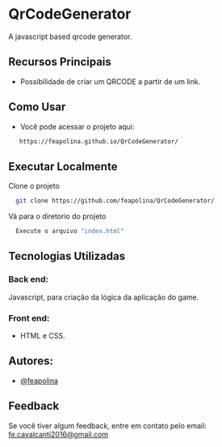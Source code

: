 # QrCodeGenerator
 A javascript based qrcode generator.

## Recursos Principais
- Possibilidade de criar um QRCODE a partir de um link.

## Como Usar
- Você pode acessar o projeto aqui:
 ```bash
    https://feapolina.github.io/QrCodeGenerator/
```

## Executar Localmente

Clone o projeto

```bash
  git clone https://github.com/feapolina/QrCodeGenerator/
```

Vá para o diretorio do projeto

```bash
  Execute o arquivo "index.html"
```


## Tecnologias Utilizadas

### Back end:
Javascript, para criação da lógica da aplicação do game.

### Front end:
- HTML e CSS.


## Autores:

- [@feapolina](https://github.com/feapolina)

## Feedback

Se você tiver algum feedback, entre em contato pelo email: fe.cavalcanti2016@gmail.com
